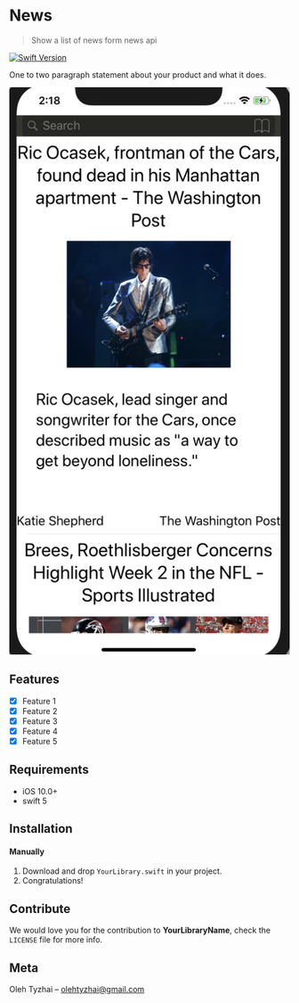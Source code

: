 # News
> Show a list of news form news api

[![Swift Version][swift-image]][swift-url]

One to two paragraph statement about your product and what it does.

![](app.png)

## Features

- [x] Feature 1
- [x] Feature 2
- [x] Feature 3
- [x] Feature 4
- [x] Feature 5

## Requirements

- iOS 10.0+
- swift 5

## Installation

#### Manually
1. Download and drop ```YourLibrary.swift``` in your project.  
2. Congratulations!  

## Contribute

We would love you for the contribution to **YourLibraryName**, check the ``LICENSE`` file for more info.

## Meta

Oleh Tyzhai – olehtyzhai@gmail.com

[swift-image]:https://img.shields.io/badge/swift-5.0-orange.svg
[swift-url]: https://swift.org/
